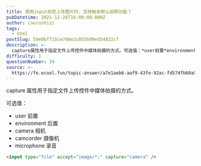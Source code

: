 ```yaml
---
title: 使用input标签上传图片时，怎样触发默认拍照功能？
pubDatetime: 2021-12-26T16:00:00.000Z
author: caorushizi
tags:
  - html
postSlug: 59e0bf715ce700e2c055b99ed54832cf
description: >-
  capture属性用于指定文件上传控件中媒体拍摄的方式。可选值：*user前置*environment后置*camera相机*camcorder摄像机*microphone录音```html<inpu
difficulty: 1
questionNumber: 34
source: >-
  https://fe.ecool.fun/topic-answer/a7e1aeb6-aaf9-43fe-92ac-fd574fb60a96?orderBy=updateTime&order=desc&tagId=12
---
```


capture 属性用于指定文件上传控件中媒体拍摄的方式。

可选值：

- user 前置
- environment 后置
- camera 相机
- camcorder 摄像机
- microphone 录音

```html
<input type="file" accept="image/*;" capture="camera" />
```
